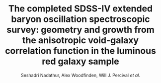 ---
number: "39"
title: "The completed SDSS-IV extended baryon oscillation spectroscopic survey: geometry and growth from the anisotropic void-galaxy correlation function in the luminous red galaxy sample"
arxiv_link: "https://arxiv.org/abs/2008.06060"
arxiv_id: "2008.06060"
author: "Seshadri Nadathur, Alex Woodfinden, Will J. Percival <em>et al.</em>"
reviewed: True
journal: "MNRAS, 499, 4140 (2020)"
---